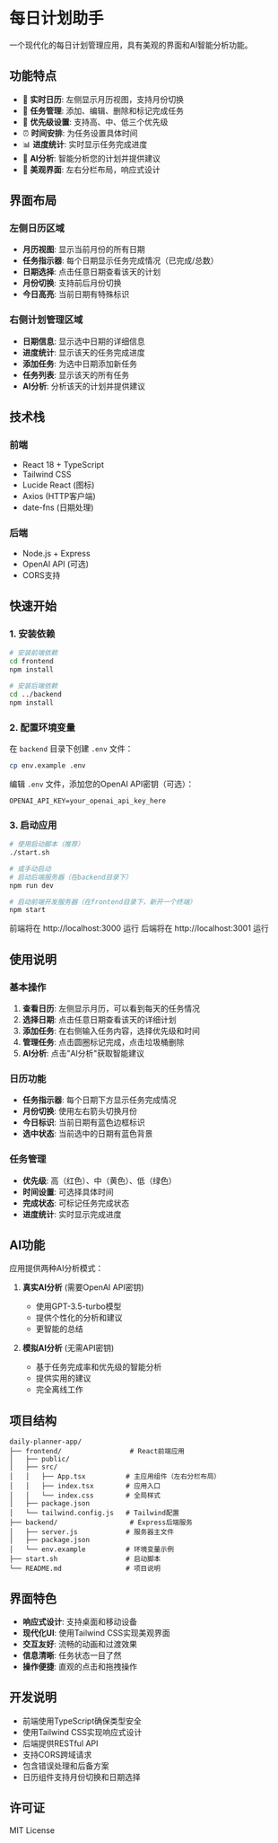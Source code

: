 # 每日计划助手

一个现代化的每日计划管理应用，具有美观的界面和AI智能分析功能。

## 功能特点

- 📅 **实时日历**: 左侧显示月历视图，支持月份切换
- 📝 **任务管理**: 添加、编辑、删除和标记完成任务
- 🎯 **优先级设置**: 支持高、中、低三个优先级
- ⏰ **时间安排**: 为任务设置具体时间
- 📊 **进度统计**: 实时显示任务完成进度
- 🤖 **AI分析**: 智能分析您的计划并提供建议
- 🎨 **美观界面**: 左右分栏布局，响应式设计

## 界面布局

### 左侧日历区域
- **月历视图**: 显示当前月份的所有日期
- **任务指示器**: 每个日期显示任务完成情况（已完成/总数）
- **日期选择**: 点击任意日期查看该天的计划
- **月份切换**: 支持前后月份切换
- **今日高亮**: 当前日期有特殊标识

### 右侧计划管理区域
- **日期信息**: 显示选中日期的详细信息
- **进度统计**: 显示该天的任务完成进度
- **添加任务**: 为选中日期添加新任务
- **任务列表**: 显示该天的所有任务
- **AI分析**: 分析该天的计划并提供建议

## 技术栈

### 前端
- React 18 + TypeScript
- Tailwind CSS
- Lucide React (图标)
- Axios (HTTP客户端)
- date-fns (日期处理)

### 后端
- Node.js + Express
- OpenAI API (可选)
- CORS支持

## 快速开始

### 1. 安装依赖

```bash
# 安装前端依赖
cd frontend
npm install

# 安装后端依赖
cd ../backend
npm install
```

### 2. 配置环境变量

在 `backend` 目录下创建 `.env` 文件：

```bash
cp env.example .env
```

编辑 `.env` 文件，添加您的OpenAI API密钥（可选）：

```
OPENAI_API_KEY=your_openai_api_key_here
```

### 3. 启动应用

```bash
# 使用启动脚本（推荐）
./start.sh

# 或手动启动
# 启动后端服务器（在backend目录下）
npm run dev

# 启动前端开发服务器（在frontend目录下，新开一个终端）
npm start
```

前端将在 http://localhost:3000 运行
后端将在 http://localhost:3001 运行

## 使用说明

### 基本操作
1. **查看日历**: 左侧显示月历，可以看到每天的任务情况
2. **选择日期**: 点击任意日期查看该天的详细计划
3. **添加任务**: 在右侧输入任务内容，选择优先级和时间
4. **管理任务**: 点击圆圈标记完成，点击垃圾桶删除
5. **AI分析**: 点击"AI分析"获取智能建议

### 日历功能
- **任务指示器**: 每个日期下方显示任务完成情况
- **月份切换**: 使用左右箭头切换月份
- **今日标识**: 当前日期有蓝色边框标识
- **选中状态**: 当前选中的日期有蓝色背景

### 任务管理
- **优先级**: 高（红色）、中（黄色）、低（绿色）
- **时间设置**: 可选择具体时间
- **完成状态**: 可标记任务完成状态
- **进度统计**: 实时显示完成进度

## AI功能

应用提供两种AI分析模式：

1. **真实AI分析** (需要OpenAI API密钥)
   - 使用GPT-3.5-turbo模型
   - 提供个性化的分析和建议
   - 更智能的总结

2. **模拟AI分析** (无需API密钥)
   - 基于任务完成率和优先级的智能分析
   - 提供实用的建议
   - 完全离线工作

## 项目结构

```
daily-planner-app/
├── frontend/                 # React前端应用
│   ├── public/
│   ├── src/
│   │   ├── App.tsx          # 主应用组件（左右分栏布局）
│   │   ├── index.tsx        # 应用入口
│   │   └── index.css        # 全局样式
│   ├── package.json
│   └── tailwind.config.js   # Tailwind配置
├── backend/                  # Express后端服务
│   ├── server.js            # 服务器主文件
│   ├── package.json
│   └── env.example          # 环境变量示例
├── start.sh                 # 启动脚本
└── README.md                # 项目说明
```

## 界面特色

- **响应式设计**: 支持桌面和移动设备
- **现代化UI**: 使用Tailwind CSS实现美观界面
- **交互友好**: 流畅的动画和过渡效果
- **信息清晰**: 任务状态一目了然
- **操作便捷**: 直观的点击和拖拽操作

## 开发说明

- 前端使用TypeScript确保类型安全
- 使用Tailwind CSS实现响应式设计
- 后端提供RESTful API
- 支持CORS跨域请求
- 包含错误处理和后备方案
- 日历组件支持月份切换和日期选择

## 许可证

MIT License 